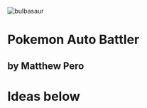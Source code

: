 ![bulbasaur](https://archives.bulbagarden.net/media/upload/thumb/2/21/001Bulbasaur.png/240px-001Bulbasaur.png)
# Pokemon Auto Battler
## by Matthew Pero
# Ideas below